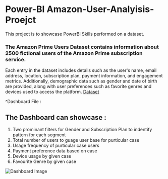 # Power-BI  Amazon-User-Analyisis-Proejct

This project is to showcase PowerBI Skills performed on a dataset.

### The Amazon Prime Users Dataset contains information about 2500 fictional users of the Amazon Prime subscription service. 
Each entry in the dataset includes details such as the user's name, email address, location, subscription plan, payment information, and engagement metrics. 
Additionally, demographic data such as gender and date of birth are provided, along with user preferences such as favorite genres and devices used to access the platform.
[Dataset](https://www.kaggle.com/datasets/arnavsmayan/amazon-prime-userbase-dataset)

^Dashboard File : 

##  The Dashboard can showcase :
 
1. Two prominant filters for Gender and Subscription Plan to indentify pattern for each segment
2. Total number of users to guage user base for purticular case
3. Usage frequency of purticular case users
4. Payment preference data based on case
6. Device usage by given case
7. Favourite Genre by given case

![Dashboard Image](https://github.com/user-attachments/assets/55d7ff88-b71e-4bb2-bdbd-95356902125c)


